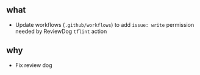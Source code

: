 ## what
- Update workflows (`.github/workflows`) to add `issue: write` permission needed by ReviewDog `tflint` action

## why
- Fix review dog
